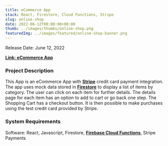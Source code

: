 ```yaml
---
title: eCommerce App
stack: React, Firestore, Cloud Functions, Stripe
slug: online-shop
date: 2022-06-12T00:00:00+00:00
thumb: ../images/thumbs/online-shop.png
featuredImg: ../images/featured/online-shop-banner.png
---
```


Release Date: June 12, 2022

[**Link: eCommerce App**](https://yada-yada-shop.web.app/)

### Project Description

This App is an eCommerce App with [**Stripe**](https://stripe.com/) credit card payment integration. The app uses mock data stored in [**Firestore**](https://firebase.google.com/docs/firestore/) to display a list of items by category. The user can click on each item for further details. The details page for each item has an option to add to cart or go back one step. The Shopping Cart has a checkout button. It is then possible to make purchases using the test credit card provided by Stripe. 

### System Requirements

Software: React, Javascript, Firestore, [**Firebase Cloud Functions**](https://firebase.google.com/docs/functions/), Stripe Payments
